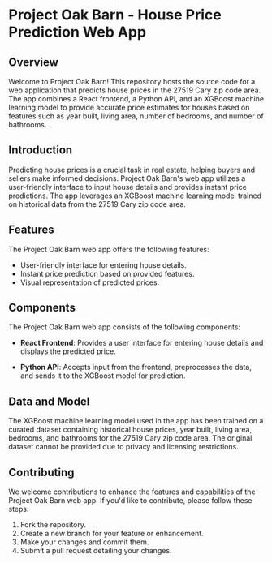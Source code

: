 # Project Oak Barn - House Price Prediction Web App

## Overview

Welcome to Project Oak Barn! This repository hosts the source code for a web application that predicts house prices in the 27519 Cary zip code area. The app combines a React frontend, a Python API, and an XGBoost machine learning model to provide accurate price estimates for houses based on features such as year built, living area, number of bedrooms, and number of bathrooms.

## Introduction

Predicting house prices is a crucial task in real estate, helping buyers and sellers make informed decisions. Project Oak Barn's web app utilizes a user-friendly interface to input house details and provides instant price predictions. The app leverages an XGBoost machine learning model trained on historical data from the 27519 Cary zip code area.

## Features

The Project Oak Barn web app offers the following features:

- User-friendly interface for entering house details.
- Instant price prediction based on provided features.
- Visual representation of predicted prices.

## Components

The Project Oak Barn web app consists of the following components:

- **React Frontend**: Provides a user interface for entering house details and displays the predicted price.

- **Python API**: Accepts input from the frontend, preprocesses the data, and sends it to the XGBoost model for prediction.

## Data and Model

The XGBoost machine learning model used in the app has been trained on a curated dataset containing historical house prices, year built, living area, bedrooms, and bathrooms for the 27519 Cary zip code area. The original dataset cannot be provided due to privacy and licensing restrictions.

## Contributing

We welcome contributions to enhance the features and capabilities of the Project Oak Barn web app. If you'd like to contribute, please follow these steps:

1. Fork the repository.
2. Create a new branch for your feature or enhancement.
3. Make your changes and commit them.
4. Submit a pull request detailing your changes.
